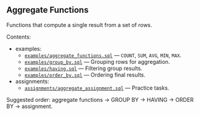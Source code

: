 ## Aggregate Functions

Functions that compute a single result from a set of rows.

Contents:
- examples:
  - [`examples/aggregate_functions.sql`](examples/aggregate_functions.sql) — `COUNT`, `SUM`, `AVG`, `MIN`, `MAX`.
  - [`examples/group_by.sql`](examples/group_by.sql) — Grouping rows for aggregation.
  - [`examples/having.sql`](examples/having.sql) — Filtering group results.
  - [`examples/order_by.sql`](examples/order_by.sql) — Ordering final results.
- assignments:
  - [`assignments/aggregate_assignment.sql`](assignments/aggregate_assignment.sql) — Practice tasks.

Suggested order: aggregate functions → GROUP BY → HAVING → ORDER BY → assignment.



